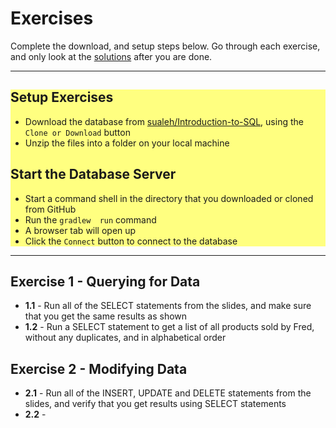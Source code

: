 # Exercises

Complete the download, and setup steps below. Go through each exercise, and only look at the [solutions](Solutions.md) after you are done.

-------- 

<div style="background-color: rgb(255, 255, 128);">

## Setup Exercises

- Download the database from [sualeh/Introduction-to-SQL](https://github.com/sualeh/Introduction-to-SQL), using the `Clone or Download` button
- Unzip the files into a folder on your local machine

## Start the Database Server

- Start a command shell in the directory that you downloaded or cloned from GitHub
- Run the `gradlew  run` command
- A browser tab will open up
- Click the `Connect` button to connect to the database

</div>

--------

## Exercise 1 - Querying for Data
 
- **1.1** - Run all of the SELECT statements from the slides, and make sure that you get the same results as shown
- **1.2** - Run a SELECT statement to get a list of all products sold by Fred, without any duplicates, and in alphabetical order

## Exercise 2 - Modifying Data
 
- **2.1** - Run all of the INSERT, UPDATE and DELETE statements from the slides, and verify that you get results using SELECT statements
- **2.2** - 

